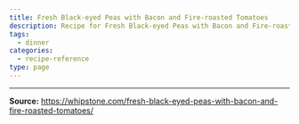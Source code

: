 ```yaml
---
title: Fresh Black-eyed Peas with Bacon and Fire-roasted Tomatoes
description: Recipe for Fresh Black-eyed Peas with Bacon and Fire-roasted Tomatoes.
tags:
  - dinner
categories:
  - recipe-reference
type: page
---
```


---

**Source:** <https://whipstone.com/fresh-black-eyed-peas-with-bacon-and-fire-roasted-tomatoes/>